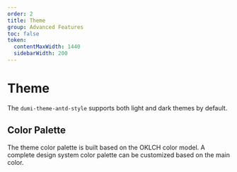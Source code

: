 ```yaml
---
order: 2
title: Theme
group: Advanced Features
toc: false
token:
  contentMaxWidth: 1440
  sidebarWidth: 200
---
```


# Theme

The `dumi-theme-antd-style` supports both light and dark themes by default.

## Color Palette

The theme color palette is built based on the OKLCH color model. A complete design system color palette can be customized based on the main color.

<ColorPalettes></ColorPalettes>
